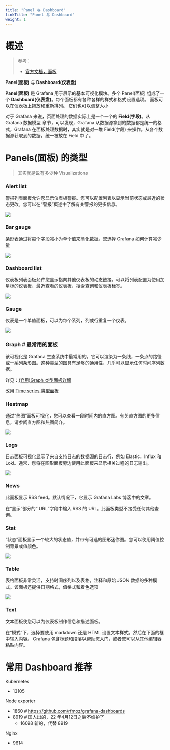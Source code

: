 ```yaml
---
title: "Panel 与 Dashboard"
linkTitle: "Panel 与 Dashboard"
weight: 1
---
```



# 概述

> 参考：
>
> - [官方文档，面板](https://grafana.com/docs/grafana/latest/panels/)

**Panel(面板)** 与 **Dashboard(仪表盘)**

**Panel(面板)** 是 Grafana 用于展示的基本可视化模块。多个 Panel(面板) 组成了一个 **Dashboard(仪表盘)**。每个面板都有各种各样的样式和格式设置选项。 面板可以在仪表板上拖放和重新排列。 它们也可以调整大小

对于 Grafana 来说，页面处理的数据实际上是一个一个的 **Field(字段)**。从 Grafana 数据模型 章节，可以发现，Grafana 从数据源拿到的数据都是统一的格式，Grafana 在面板处理数据时，其实就是对一堆 Field(字段) 来操作。从各个数据源获取到的数据，统一被放在 Field 中了。

# Panels(面板) 的类型

> 其实就是说有多少种 Visualizations

### Alert list

警报列表面板允许您显示仪表板警报。您可以配置列表以显示当前状态或最近的状态更改。您可以在“警报”概述中了解有关警报的更多信息。

![](https://notes-learning.oss-cn-beijing.aliyuncs.com/pkl4xq/1616067984679-ae1c7be6-6e4e-4446-a674-ecad72d5ea97.png)

### Bar gauge

条形表通过将每个字段减小为单个值来简化数据。您选择 Grafana 如何计算减少量

![](https://notes-learning.oss-cn-beijing.aliyuncs.com/pkl4xq/1616067984672-8ab42ac2-73be-4c36-8ccf-6f87db0bcf48.png)

### Dashboard list

仪表板列表面板允许您显示指向其他仪表板的动态链接。可以将列表配置为使用加星标的仪表板，最近查看的仪表板，搜索查询和仪表板标签。

![](https://notes-learning.oss-cn-beijing.aliyuncs.com/pkl4xq/1616067984683-7e6736e3-adc8-4a04-bd39-f5b6725de555.png)

### Gauge

仪表是一个单值面板，可以为每个系列，列或行重复一个仪表。

![](https://notes-learning.oss-cn-beijing.aliyuncs.com/pkl4xq/1616067984690-0e8784ba-2105-4902-8bf9-e279372d17d8.png)

### Graph # 最常用的面板

该可视化是 Grafana 生态系统中最常用的。它可以渲染为一条线，一条点的路径或一系列条形图。这种类型的图具有足够的通用性，几乎可以显示任何时间序列数据。

详见：[(弃用)Graph 类型面板详解](/docs/6.可观测性/Grafana/Panel%20与%20Dashboard/Time%20series%20类型面板/(弃用)Graph%20类型面板详解.md)

改用 [Time series 类型面板](/docs/6.可观测性/Grafana/Panel%20与%20Dashboard/Time%20series%20类型面板/Time%20series%20类型面板.md)

### Heatmap

通过“热图”面板可视化，您可以查看一段时间内的直方图。有关直方图的更多信息，请参阅直方图和热图简介。

![](https://notes-learning.oss-cn-beijing.aliyuncs.com/pkl4xq/1616067984704-f817d555-9bb6-4b2c-99c6-b61580ea35dc.png)

### Logs

日志面板可视化显示了来自支持日志的数据源的日志行，例如 Elastic，Influx 和 Loki。通常，您将在图形面板旁边使用此面板来显示相关过程的日志输出。

![](https://notes-learning.oss-cn-beijing.aliyuncs.com/pkl4xq/1616067984673-d77300c9-b33b-45ab-a171-ca6c64f394c7.png)

### News

此面板显示 RSS feed。默认情况下，它显示 Grafana Labs 博客中的文章。

在“显示”部分的“ URL”字段中输入 RSS 的 URL。此面板类型不接受任何其他查询。

### Stat

“状态”面板显示一个较大的状态值，并带有可选的图形迷你图。您可以使用阈值控制背景或值颜色。

![](https://notes-learning.oss-cn-beijing.aliyuncs.com/pkl4xq/1616067984686-ae274958-840c-4cdf-83be-10279eb5bc68.png)

### Table

表格面板非常灵活，支持时间序列以及表格，注释和原始 JSON 数据的多种模式。该面板还提供日期格式，值格式和着色选项

![](https://notes-learning.oss-cn-beijing.aliyuncs.com/pkl4xq/1616067984704-6cac5049-5d7b-4eb9-bd9f-111d6867b0ec.png)

### Text

文本面板使您可以为仪表板制作信息和描述面板。

在“模式”下，选择要使用 markdown 还是 HTML 设置文本样式，然后在下面的框中输入内容。 Grafana 包含标题和段落以帮助您入门，或者您可以从其他编辑器粘贴内容。

# 常用 Dashboard 推荐

Kubernetes

- 13105

Node exporter

- 1860 # https://github.com/rfmoz/grafana-dashboards
- 8919 # 国人出的，22 年4月12日之后不维护了
  - 16098 新的，代替 8919

Nginx

- 9614
